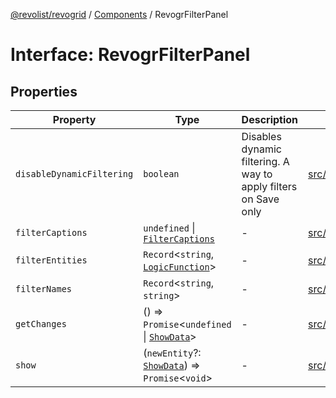[@revolist/revogrid](README.md) / [Components](Namespace.Components.md) / RevogrFilterPanel

# Interface: RevogrFilterPanel

## Properties

| Property | Type | Description | Defined in |
| ------ | ------ | ------ | ------ |
| `disableDynamicFiltering` | `boolean` | Disables dynamic filtering. A way to apply filters on Save only | [src/components.d.ts:442](https://github.com/revolist/revogrid/blob/4748dc40d552fad7de1d972fe2fbcf7386e67858/src/components.d.ts#L442) |
| `filterCaptions` | `undefined` \| [`FilterCaptions`](TypeAlias.FilterCaptions.md) | - | [src/components.d.ts:443](https://github.com/revolist/revogrid/blob/4748dc40d552fad7de1d972fe2fbcf7386e67858/src/components.d.ts#L443) |
| `filterEntities` | `Record`\<`string`, [`LogicFunction`](TypeAlias.LogicFunction.md)\> | - | [src/components.d.ts:444](https://github.com/revolist/revogrid/blob/4748dc40d552fad7de1d972fe2fbcf7386e67858/src/components.d.ts#L444) |
| `filterNames` | `Record`\<`string`, `string`\> | - | [src/components.d.ts:445](https://github.com/revolist/revogrid/blob/4748dc40d552fad7de1d972fe2fbcf7386e67858/src/components.d.ts#L445) |
| `getChanges` | () => `Promise`\<`undefined` \| [`ShowData`](TypeAlias.ShowData.md)\> | - | [src/components.d.ts:446](https://github.com/revolist/revogrid/blob/4748dc40d552fad7de1d972fe2fbcf7386e67858/src/components.d.ts#L446) |
| `show` | (`newEntity`?: [`ShowData`](TypeAlias.ShowData.md)) => `Promise`\<`void`\> | - | [src/components.d.ts:447](https://github.com/revolist/revogrid/blob/4748dc40d552fad7de1d972fe2fbcf7386e67858/src/components.d.ts#L447) |
